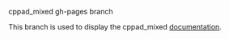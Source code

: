 cppad\_mixed gh-pages branch

This branch is used to display the cppad\_mixed
[documentation](https://bradbell.github.io/cppad_mixed/doc/index.html).
